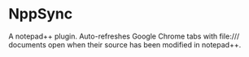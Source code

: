 # NppSync
A notepad++ plugin. Auto-refreshes Google Chrome tabs with file:/// 
documents open when their source has been modified in notepad++.